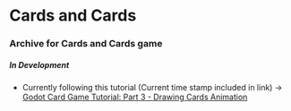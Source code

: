 # Cards and Cards

### Archive for Cards and Cards game
##### In Development

- Currently following this tutorial (Current time stamp included in link) -> [Godot Card Game Tutorial: Part 3 - Drawing Cards Animation
](https://youtu.be/fNda4mRzHIo?si=J4URMhyW63Qb6pI2&t=395)
